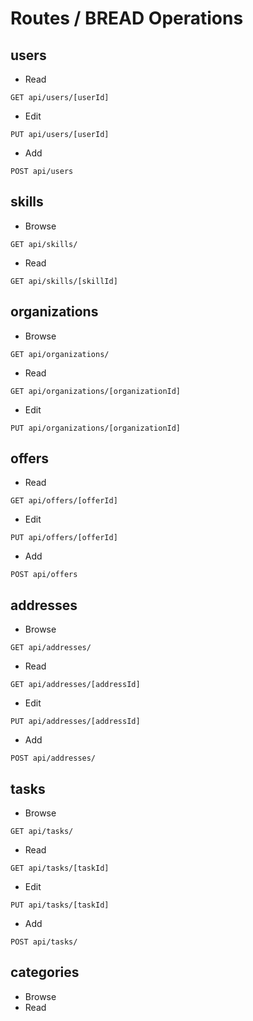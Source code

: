 # Routes / BREAD Operations

## users
- Read

`GET api/users/[userId]`
- Edit

`PUT api/users/[userId]`
- Add

`POST api/users`

## skills
- Browse

`GET api/skills/`
- Read

`GET api/skills/[skillId]`

## organizations
- Browse

`GET api/organizations/`
- Read

`GET api/organizations/[organizationId]`
- Edit

`PUT api/organizations/[organizationId]`

## offers
- Read

`GET api/offers/[offerId]`
- Edit

`PUT api/offers/[offerId]`
- Add

`POST api/offers`

## addresses
- Browse

`GET api/addresses/`
- Read

`GET api/addresses/[addressId]`
- Edit

`PUT api/addresses/[addressId]`
- Add

`POST api/addresses/`

## tasks
- Browse

`GET api/tasks/`
- Read

`GET api/tasks/[taskId]`
- Edit

`PUT api/tasks/[taskId]`
- Add

`POST api/tasks/`

## categories
- Browse
- Read
